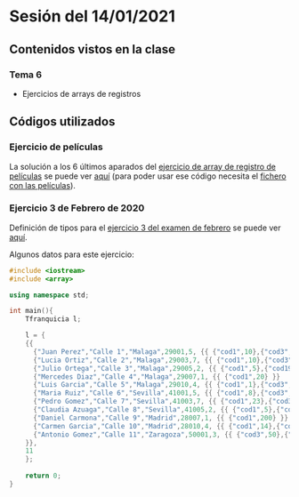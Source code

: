 # Sesión del 14/01/2021

## Contenidos vistos en la clase

### Tema 6
* Ejercicios de arrays de registros
  
## Códigos utilizados

### Ejercicio de películas

La solución a los 6 últimos aparados del [ejercicio de array de registro de películas](https://eii.cv.uma.es/pluginfile.php/233747/mod_resource/content/1/Ejercicio%20de%20clase%20%28array%20de%20registros%29.pdf) se puede ver [aquí](sesison14.01.21/peliculas.cpp) (para poder usar ese código necesita el [fichero con las películas](sesion12.01.21/movies-reducida.txt)).

### Ejercicio 3 de Febrero de 2020

Definición de tipos para el [ejercicio 3 del examen de febrero](https://eii.cv.uma.es/pluginfile.php/284862/mod_folder/content/0/ex-TEORIA-SEP20.pdf?forcedownload=1) se puede ver [aquí](sesison14.01.21/feb20e3.cpp).

Algunos datos para este ejercicio:
```cpp
#include <iostream>
#include <array>

using namespace std;

int main(){
    Tfranquicia l;

    l = {
    {{
      {"Juan Perez","Calle 1","Malaga",29001,5, {{ {"cod1",10},{"cod3",5},{"cod8",14},{"cod2",2},{"cod18",30}  }}   },
      {"Lucia Ortiz","Calle 2","Malaga",29003,7, {{ {"cod1",10},{"cod3",5},{"cod9",30},{"cod8",14},{"cod2",2},{"cod18",30},{"cod19",15} }}   },
      {"Julio Ortega","Calle 3","Malaga",29005,2, {{ {"cod1",5},{"cod19",33}  }}   },
      {"Mercedes Diaz","Calle 4","Malaga",29007,1, {{ {"cod1",20} }}   },
      {"Luis Garcia","Calle 5","Malaga",29010,4, {{ {"cod1",1},{"cod3",6},{"cod4",25},{"cod20",12}  }}   },
      {"Maria Ruiz","Calle 6","Sevilla",41001,5, {{ {"cod1",8},{"cod3",50},{"cod8",1},{"cod2",23},{"cod18",3}  }}   },
      {"Pedro Gomez","Calle 7","Sevilla",41003,7, {{ {"cod1",23},{"cod3",15},{"cod9",3},{"cod8",4},{"cod2",22},{"cod18",31},{"cod19",5} }}   },
      {"Claudia Azuaga","Calle 8","Sevilla",41005,2, {{ {"cod1",5},{"cod19",33}  }}   },
      {"Daniel Carmona","Calle 9","Madrid",28007,1, {{ {"cod1",200} }}   },
      {"Carmen Garcia","Calle 10","Madrid",28010,4, {{ {"cod1",14},{"cod3",60},{"cod4",5},{"cod20",18}  }}   },
      {"Antonio Gomez","Calle 11","Zaragoza",50001,3, {{ {"cod3",50},{"cod8",15},{"cod14",10}  }}   },
    }}, 
    11
    };
    
    return 0;
}
```
